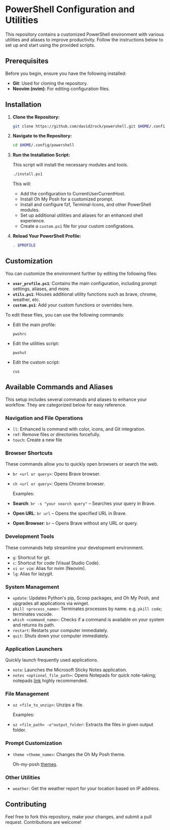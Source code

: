 # PowerShell Configuration and Utilities

This repository contains a customized PowerShell environment with various utilities and aliases to improve productivity. Follow the instructions below to set up and start using the provided scripts.

## Prerequisites

Before you begin, ensure you have the following installed:

- **Git**: Used for cloning the repository.
- **Neovim (nvim)**: For editing configuration files.

## Installation

1. **Clone the Repository:**

   ```sh
   git clone https://github.com/david2rock/powershell.git $HOME/.config/powershell
   ```

2. **Navigate to the Repository:**

    ```sh
    cd $HOME/.config/powershell
    ```

3. **Run the Installation Script:**

    This script will install the necessary modules and tools.

    ```sh
    ./install.ps1
    ```

    This will:
    - Add the configuration to CurrentUserCurrentHost.
    - Install Oh My Posh for a customized prompt.
    - Install and configure fzf, Terminal-Icons, and other PowerShell modules.
    - Set up additional utilities and aliases for an enhanced shell experience.
    - Create a `custom.ps1` file for your custom configrations.

4. **Reload Your PowerShell Profile:**

    ```sh
    . $PROFILE
    ```

## Customization

You can customize the environment further by editing the following files:

- **`user_profile.ps1`**: Contains the main configuration, including prompt settings, aliases, and more.
- **`utils.ps1`**: Houses additional utility functions such as brave, chrome, weather, etc.
- **`custom.ps1`**: Add your custom functions or overrides here.

To edit these files, you can use the following commands:

- Edit the main profile:

  ```pwsh
  pwshrc
  ```

- Edit the utilities script:

  ```pwsh
  pwshut
  ```

- Edit the custom script:

  ```pwsh
  cus
  ```

## Available Commands and Aliases

This setup includes several commands and aliases to enhance your workflow. They are categorized below for easy reference.

### Navigation and File Operations

- `ll`: Enhanced ls command with color, icons, and Git integration.
- `rmf`: Remove files or directories forcefully.
- `touch`: Create a new file

### Browser Shortcuts

  These commands allow you to quickly open browsers or search the web.

- `br <url or query>`: Opens Brave browser.
- `ch <url or query>`: Opens Chrome browser.

  Examples:

- **Search**: `br -s "your search query"` – Searches your query in Brave.
- **Open URL**: `br url` – Opens the specified URL in Brave.
- **Open Browser**: `br` – Opens Brave without any URL or query.

### Development Tools

  These commands help streamline your development environment.

- `g`: Shortcut for git.
- `c`: Shortcut for code (Visual Studio Code).
- `vi or vim`: Alias for nvim (Neovim).
- `lg`: Alias for lazygit.

### System Management

- `update`: Updates Python's pip, Scoop packages, and Oh My Posh, and upgrades all applications via winget.
- `pkill <process_name>`: Terminates processes by name. e.g. `pkill code`; terminates vscode.
- `which <command_name>`: Checks if a command is available on your system and returns its path.
- `restart`: Restarts your computer immediately.
- `quit`: Shuts down your computer immediately.

### Application Launchers

  Quickly launch frequently used applications.

- `note`: Launches the Microsoft Sticky Notes application.
- `notes <optional_file_path>`: Opens Notepads for quick note-taking; notepads [link](https://apps.microsoft.com/detail/9nhl4nsc67wm) highly recommended.

### File Management

- `uz <file_to_unzip>`: Unzips a file.

  Examples:

- `uz <file_path> -o"output_folder`: Extracts the files in given output folder.

### Prompt Customization

- `theme <theme_name>`: Changes the Oh My Posh theme.

  Oh-my-posh [themes](https://ohmyposh.dev/docs/themes).

### Other Utilities

- `weather`: Get the weather report for your location based on IP address.

## Contributing

Feel free to fork this repository, make your changes, and submit a pull request. Contributions are welcome!
